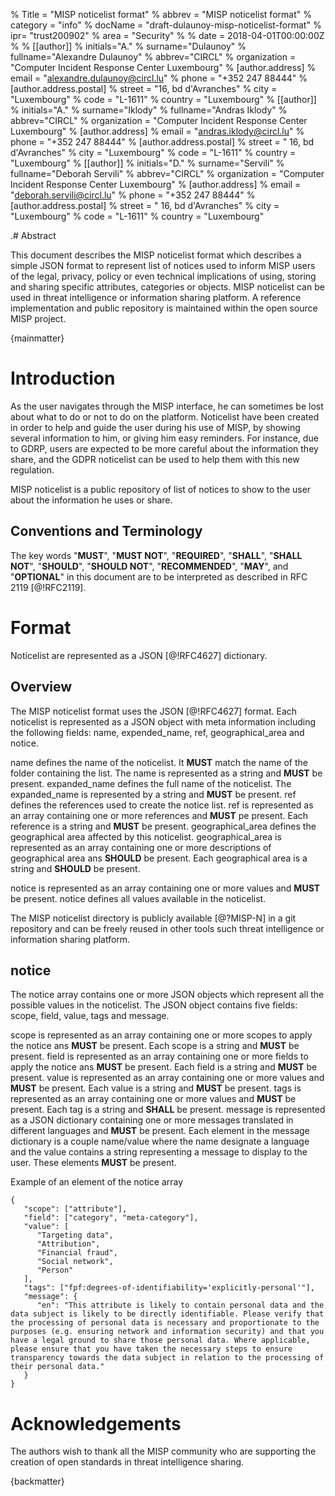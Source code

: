 % Title = "MISP noticelist format"
% abbrev = "MISP noticelist format"
% category = "info"
% docName = "draft-dulaunoy-misp-noticelist-format"
% ipr= "trust200902"
% area = "Security"
%
% date = 2018-04-01T00:00:00Z
%
% [[author]]
% initials="A."
% surname="Dulaunoy"
% fullname="Alexandre Dulaunoy"
% abbrev="CIRCL"
% organization = "Computer Incident Response Center Luxembourg"
%  [author.address]
%  email = "alexandre.dulaunoy@circl.lu"
%  phone = "+352 247 88444"
%   [author.address.postal]
%   street = "16, bd d'Avranches"
%   city = "Luxembourg"
%   code = "L-1611"
%   country = "Luxembourg"
% [[author]]
% initials="A."
% surname="Iklody"
% fullname="Andras Iklody"
% abbrev="CIRCL"
% organization = "Computer Incident Response Center Luxembourg"
%  [author.address]
%  email = "andras.iklody@circl.lu"
%  phone = "+352 247 88444"
%   [author.address.postal]
%   street = " 16, bd d'Avranches"
%   city = "Luxembourg"
%   code = "L-1611"
%   country = "Luxembourg"
% [[author]]
% initials="D."
% surname="Servili"
% fullname="Deborah Servili"
% abbrev="CIRCL"
% organization = "Computer Incident Response Center Luxembourg"
%  [author.address]
%  email = "deborah.servili@circl.lu"
%  phone = "+352 247 88444"
%   [author.address.postal]
%   street = " 16, bd d'Avranches"
%   city = "Luxembourg"
%   code = "L-1611"
%   country = "Luxembourg"

.# Abstract

This document describes the MISP noticelist format which describes a simple JSON format to represent list of notices used to inform MISP users of the legal, privacy, policy or even technical implications of using, storing and sharing specific attributes, categories or objects. MISP noticelist can be used in threat intelligence or information sharing platform. A reference implementation and public repository is maintained within the open source MISP project.

{mainmatter}

# Introduction

As the user navigates through the MISP interface, he can sometimes be lost about what to do or not to do on the platform. Noticelist have been created in order to help and guide the user during his use of MISP, by showing several information to him, or giving him easy reminders.
For instance, due to GDRP, users are expected to be more careful about the information they share, and the GDPR noticelist can be used to help them with this new regulation.

MISP noticelist is a public repository of list of notices to show to the user about the information he uses or share.

##  Conventions and Terminology

The key words "**MUST**", "**MUST NOT**", "**REQUIRED**", "**SHALL**", "**SHALL NOT**",
"**SHOULD**", "**SHOULD NOT**", "**RECOMMENDED**", "**MAY**", and "**OPTIONAL**" in this
document are to be interpreted as described in RFC 2119 [@!RFC2119].

# Format

Noticelist are represented as a JSON [@!RFC4627] dictionary.

## Overview

The MISP noticelist format uses the JSON [@!RFC4627] format. Each noticelist is represented as a JSON object with meta information including the following fields: name, expended_name, ref, geographical_area and notice.

name defines the name of the noticelist. It **MUST** match the name of the folder containing the list. The name is represented as a string and **MUST** be present. expanded_name defines the full name of the noticelist. The expanded_name is represented by a string and **MUST** be present. ref defines the references used to create the notice list. ref is represented as an array containing one or more references and **MUST** pe present. Each reference is a string and **MUST** be present. geographical_area defines the geographical area affected by this noticelist. geographical_area is represented as an array containing one or more descriptions of geographical area ans **SHOULD** be present. Each geographical area is a string and **SHOULD** be present.

notice is represented as an array containing one or more values and **MUST** be present. notice defines all values available in the noticelist.

The MISP noticelist directory is publicly available [@?MISP-N] in a git repository and can be freely reused in other tools such threat intelligence or information sharing platform.

## notice

The notice array contains one or more JSON objects which represent all the possible values in the noticelist. The JSON object contains five fields: scope,
field, value, tags and message.

scope is represented as an array containing one or more scopes to apply the notice ans **MUST** be present. Each scope is a string and **MUST** be present. field is represented as an array containing one or more fields to apply the notice ans **MUST** be present. Each field is a string and **MUST** be present. value is represented as an array containing one or more values and **MUST** be present. Each value is a string and **MUST** be present. tags is represented as an array containing one or more values and **MUST** be present. Each tag is a string and **SHALL** be present. message is represented as a JSON dictionary containing one or more messages translated in different languages and **MUST** be present. Each element in the message dictionary is a couple name/value where the name designate a language and the value contains a string representing a message to display to the user. These elements **MUST** be present.

Example of an element of the notice array

~~~~
{
   "scope": ["attribute"],
   "field": ["category", "meta-category"],
   "value": [
      "Targeting data",
      "Attribution",
      "Financial fraud",
      "Social network",
      "Person"
   ],
   "tags": ["fpf:degrees-of-identifiability='explicitly-personal'"],
   "message": {
      "en": "This attribute is likely to contain personal data and the data subject is likely to be directly identifiable. Please verify that the processing of personal data is necessary and proportionate to the purposes (e.g. ensuring network and information security) and that you have a legal ground to share those personal data. Where applicable, please ensure that you have taken the necessary steps to ensure transparency towards the data subject in relation to the processing of their personal data."
   }
}
~~~~

# Acknowledgements

The authors wish to thank all the MISP community who are supporting the creation
of open standards in threat intelligence sharing.

<reference anchor='MISP-N' target='https://github.com/MISP/misp-noticelist'>
  <front>
   <title>Notice lists public repository to inform users of MISP about legal or technical implication for some attributes, categories and objects.</title>
   <author initials='' surname='MISP' fullname='MISP Community'></author>
   <date></date>
  </front>
</reference>

{backmatter}
